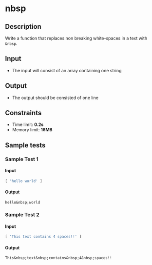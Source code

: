 # nbsp

## Description
Write a function that replaces non breaking white-spaces in a text with `&nbsp`.

## Input
- The input will consist of an array containing one string

## Output
- The output should be consisted of one line

## Constraints
- Time limit: **0.2s**
- Memory limit: **16MB**

## Sample tests

### Sample Test 1

#### Input
```js
[ 'hello world' ]
```

#### Output
```
hello&nbsp;world
```

### Sample Test 2

#### Input
```js
[ 'This text contains 4 spaces!!' ]
```

#### Output
```
This&nbsp;text&nbsp;contains&nbsp;4&nbsp;spaces!!
```
